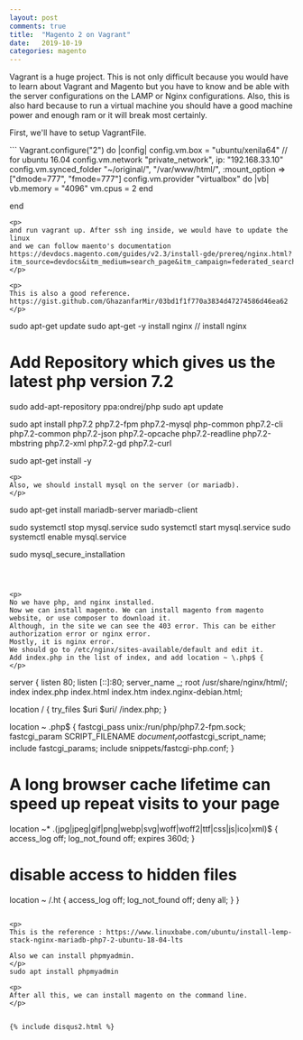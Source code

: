 ```yaml
---
layout: post
comments: true
title:  "Magento 2 on Vagrant"
date:   2019-10-19
categories: magento
---
```


<p>
Vagrant is a huge project. This is not only difficult because you would have to learn about Vagrant and Magento but
you have to know and be able with the server configurations on the LAMP or Nginx configurations.
Also, this is also hard because to run a virtual machine you should have a good machine power and enough ram or it will break most certainly.
</p>

<p>
First, we'll have to setup VagrantFile.
</p>
```
Vagrant.configure("2") do |config|
    config.vm.box = "ubuntu/xenila64" // for ubuntu 16.04
    config.vm.network "private_network", ip: "192.168.33.10"
    config.vm.synced_folder "~/original/", "/var/www/html/", :mount_option => ["dmode=777", "fmode=777"]    
    config.vm.provider "virtualbox" do |vb|
        vb.memory = "4096"
        vm.cpus = 2
    end

end
```
<p>
and run vagrant up. After ssh ing inside, we would have to update the linux
and we can follow maento's documentation https://devdocs.magento.com/guides/v2.3/install-gde/prereq/nginx.html?itm_source=devdocs&itm_medium=search_page&itm_campaign=federated_search&itm_term=ubuntu
</p>

<p>
This is also a good reference.
https://gist.github.com/GhazanfarMir/03bd1f1f770a3834d47274586d46ea62
</p>
```
sudo apt-get update
sudo apt-get -y install nginx // install nginx

# Add Repository which gives us the latest php version 7.2
sudo add-apt-repository ppa:ondrej/php
sudo apt update

sudo apt install php7.2 php7.2-fpm php7.2-mysql php-common php7.2-cli php7.2-common php7.2-json php7.2-opcache php7.2-readline php7.2-mbstring php7.2-xml php7.2-gd php7.2-curl

sudo apt-get install -y 
```
<p>
Also, we should install mysql on the server (or mariadb).
</p>

```
sudo apt-get install mariadb-server mariadb-client

sudo systemctl stop mysql.service
sudo systemctl start mysql.service
sudo systemctl enable mysql.service

sudo mysql_secure_installation
```



<p>
No we have php, and nginx installed. 
Now we can install magento. We can install magento from magento website, or use composer to download it.
Although, in the site we can see the 403 error. This can be either authorization error or nginx error.
Mostly, it is nginx error. 
We should go to /etc/nginx/sites-available/default and edit it.
Add index.php in the list of index, and add location ~ \.php$ {
</p>

```
server {
  listen 80;
  listen [::]:80;
  server_name _;
  root /usr/share/nginx/html/;
  index index.php index.html index.htm index.nginx-debian.html;

  location / {
    try_files $uri $uri/ /index.php;
  }

  location ~ \.php$ {
    fastcgi_pass unix:/run/php/php7.2-fpm.sock;
    fastcgi_param SCRIPT_FILENAME $document_root$fastcgi_script_name;
    include fastcgi_params;
    include snippets/fastcgi-php.conf;
  }


 # A long browser cache lifetime can speed up repeat visits to your page
  location ~* \.(jpg|jpeg|gif|png|webp|svg|woff|woff2|ttf|css|js|ico|xml)$ {
       access_log        off;
       log_not_found     off;
       expires           360d;
  }

  # disable access to hidden files
  location ~ /\.ht {
      access_log off;
      log_not_found off;
      deny all;
  }
}
```

<p>
This is the reference : https://www.linuxbabe.com/ubuntu/install-lemp-stack-nginx-mariadb-php7-2-ubuntu-18-04-lts

Also we can install phpmyadmin.
</p>
sudo apt install phpmyadmin

<p>
After all this, we can install magento on the command line.
</p>


{% include disqus2.html %}

